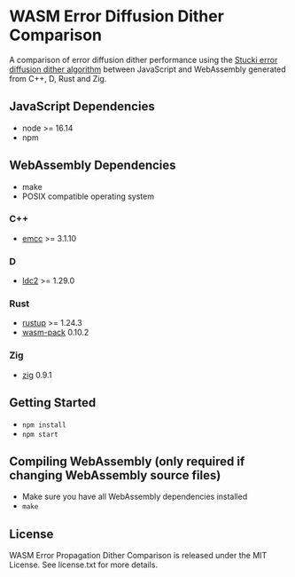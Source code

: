 # WASM Error Diffusion Dither Comparison

A comparison of error diffusion dither performance using the [Stucki error diffusion dither algorithm](https://tannerhelland.com/2012/12/28/dithering-eleven-algorithms-source-code.html#stucki-dithering) between JavaScript and WebAssembly generated from C++, D, Rust and Zig.

## JavaScript Dependencies

* node >= 16.14
* npm

## WebAssembly Dependencies

* make
* POSIX compatible operating system

### C++

* [emcc](https://emscripten.org) >= 3.1.10

### D

* [ldc2](https://github.com/ldc-developers/ldc) >= 1.29.0

### Rust

* [rustup](https://rustup.rs/) >= 1.24.3
* [wasm-pack](https://github.com/rustwasm/wasm-pack) 0.10.2

### Zig

* [zig](https://ziglang.org/download/) 0.9.1

## Getting Started

* `npm install`
* `npm start`

## Compiling WebAssembly (only required if changing WebAssembly source files)

* Make sure you have all WebAssembly dependencies installed
* `make`

## License

WASM Error Propagation Dither Comparison is released under the MIT License. See license.txt for more details.